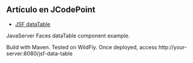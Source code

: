 ## Artículo en JCodePoint
* [JSF dataTable](https://jcodepoint.com/jsf/jsf-datatable/)

JavaServer Faces dataTable component example.

Build with Maven. Tested on WildFly. Once deployed, access http://your-server:8080/jsf-data-table
